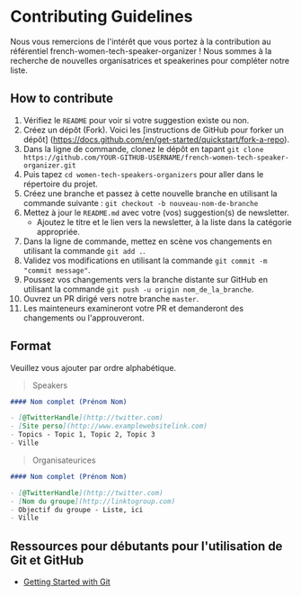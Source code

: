 # Contributing Guidelines

Nous vous remercions de l'intérêt que vous portez à la contribution au référentiel french-women-tech-speaker-organizer ! 
Nous sommes à la recherche de nouvelles organisatrices et speakerines pour compléter notre liste.

## How to contribute

1. Vérifiez le `README` pour voir si votre suggestion existe ou non.
2. Créez un dépôt (Fork). Voici les [instructions de GitHub pour forker un dépôt] (https://docs.github.com/en/get-started/quickstart/fork-a-repo).
3. Dans la ligne de commande, clonez le dépôt en tapant `git clone https://github.com/YOUR-GITHUB-USERNAME/french-women-tech-speaker-organizer.git`
4. Puis tapez `cd women-tech-speakers-organizers` pour aller dans le répertoire du projet.
5. Créez une branche et passez à cette nouvelle branche en utilisant la commande suivante : `git checkout -b nouveau-nom-de-branche`
6. Mettez à jour le `README.md` avec votre (vos) suggestion(s) de newsletter.
   - Ajoutez le titre et le lien vers la newsletter, à la liste dans la catégorie appropriée.
7. Dans la ligne de commande, mettez en scène vos changements en utilisant la commande `git add .`.
8. Validez vos modifications en utilisant la commande `git commit -m "commit message"`.
9. Poussez vos changements vers la branche distante sur GitHub en utilisant la commande `git push -u origin nom_de_la_branche`.
10. Ouvrez un PR dirigé vers notre branche `master`.
11. Les mainteneurs examineront votre PR et demanderont des changements ou l'approuveront.

## Format

Veuillez vous ajouter par ordre alphabétique.

> Speakers

```markdown
#### Nom complet (Prénom Nom)

- [@TwitterHandle](http://twitter.com)
- [Site perso](http://www.examplewebsitelink.com)
- Topics - Topic 1, Topic 2, Topic 3
- Ville
```

> Organisateurices

```markdown
#### Nom complet (Prénom Nom)

- [@TwitterHandle](http://twitter.com)
- [Nom du groupe](http://linktogroup.com)
- Objectif du groupe - Liste, ici
- Ville
```

## Ressources pour débutants pour l'utilisation de Git et GitHub

- [Getting Started with Git](https://www.thisdot.co/blog/getting-started-with-git)

